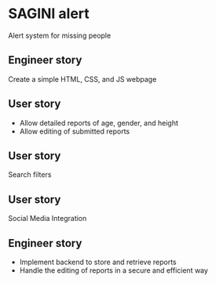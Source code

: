 # SAGINI alert
Alert system for missing people

## Engineer story
Create a simple HTML, CSS, and JS webpage

## User story
- Allow detailed reports of age, gender, and height
- Allow editing of submitted reports

## User story
Search filters

## User story
Social Media Integration

## Engineer story
- Implement backend to store and retrieve reports
- Handle the editing of reports in a secure and efficient way
